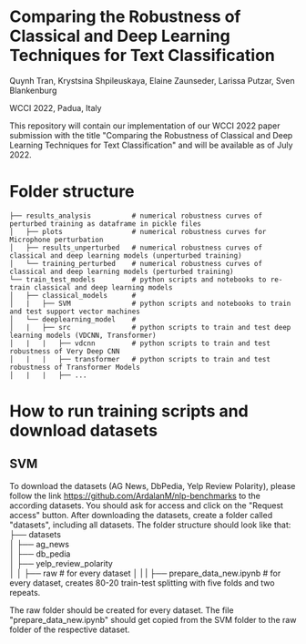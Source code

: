 # Comparing the Robustness of Classical and Deep Learning Techniques for Text Classification
Quynh Tran, Krystsina Shpileuskaya, Elaine Zaunseder, Larissa Putzar, Sven Blankenburg

WCCI 2022, Padua, Italy

This repository will contain our implementation of our WCCI 2022 paper submission with the
title "Comparing the Robustness of Classical and Deep Learning Techniques for Text Classification" and will be available as of July 2022.


# Folder structure

    ├── results_analysis          # numerical robustness curves of perturbed training as dataframe in pickle files
    │   ├── plots                 # numerical robustness curves for Microphone perturbation
    │   ├── results_unperturbed   # numerical robustness curves of classical and deep learning models (unperturbed training)
    │   └── training_perturbed    # numerical robustness curves of classical and deep learning models (perturbed training)
    └── train_test_models         # python scripts and notebooks to re-train classical and deep learning models 
    │   ├── classical_models      # 
    │   |   ├── SVM               # python scripts and notebooks to train and test support vector machines 
    │   └── deeplearning_model    # 
    │   |   ├── src               # python scripts to train and test deep learning models (VDCNN, Transformer) 
    │   |   |   ├── vdcnn         # python scripts to train and test robustness of Very Deep CNN  
    │   |   |   ├── transformer   # python scripts to train and test robustness of Transformer Models
    │   |   |   ├── ...
    
# How to run training scripts and download datasets
## SVM
To download the datasets (AG News, DbPedia, Yelp Review Polarity), please follow the link https://github.com/ArdalanM/nlp-benchmarks to the according datasets. 
You should ask for access and click on the "Request access" button. 
After downloading the datasets, create a folder called "datasets", including all datasets. The folder structure should look like that: 
 ├── datasets         
    │   ├── ag_news                 
    │   ├── db_pedia                 
    │   ├── yelp_review_polarity       
    │   │   ├── raw                         # for every dataset
    │   |   |   ├── prepare_data_new.ipynb  # for every dataset, creates 80-20 train-test splitting with five folds and two repeats. 

The raw folder should be created for every dataset.
The file "prepare_data_new.ipynb" should get copied from the SVM folder to the raw folder of the respective dataset. 

    
